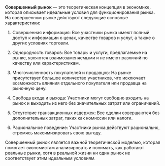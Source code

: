 **Совершенный рынок** — это теоретическая концепция в экономике, которая описывает идеальные условия для функционирования рынка. На совершенном рынке действуют следующие основные характеристики:

1. Совершенная информация: Все участники рынка имеют полный доступ к информации о ценах, качестве товаров и услуг, а также о других условиях торговли.

2. Однородность товаров: Все товары и услуги, предлагаемые на рынке, являются взаимозаменяемыми и не имеют различий по качеству или характеристикам.

3. Многочисленность покупателей и продавцов: На рынке присутствует большое количество участников, что исключает возможность влияния отдельного покупателя или продавца на рыночную цену.

4. Свобода входа и выхода: Участники могут свободно входить на рынок и выходить из него без значительных затрат или ограничений.

5. Отсутствие транзакционных издержек: Все сделки совершаются без дополнительных затрат, таких как комиссии или налоги.

6. Рациональное поведение: Участники рынка действуют рационально, стремясь максимизировать свою выгоду.

Совершенный рынок является важной теоретической моделью, которая помогает экономистам анализировать и понимать, как работают реальные рынки, хотя в реальной жизни ни один рынок не соответствует этим идеальным условиям.